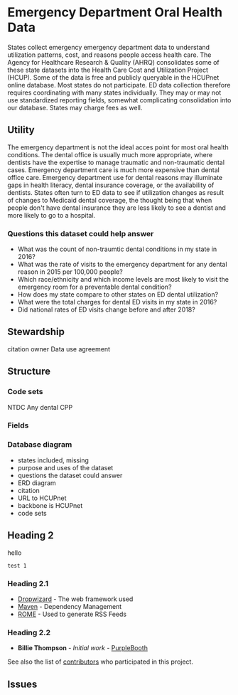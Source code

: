 # Emergency Department Oral Health Data

States collect emergency emergency department data to understand utilization patterns, cost, and reasons people access health care. The Agency for Healthcare Research & Quality (AHRQ) consolidates some of these state datasets into the Health Care Cost and Utilization Project (HCUP). Some of the data is free and publicly queryable in the HCUPnet online database. Most states do not participate. ED data collection therefore requires coordinating with many states individually. They may or may not use standardized reporting fields, somewhat complicating consolidation into our database. States may charge fees as well.

## Utility

The emergency department is not the ideal acces point for most oral health conditions. The dental office is usually much more appropriate, where dentists have the expertise to manage traumatic and non-traumatic dental cases. Emergency department care is much more expensive than dental office care. Emergency department use for dental reasons may illuminate gaps in health literacy, dental insurance coverage, or the availability of dentists. States often turn to ED data to see if utilization changes as result of changes to Medicaid dental coverage, the thought being that when people don't have dental insurance they are less likely to see a dentist and more likely to go to a hospital. 

### Questions this dataset could help answer

* What was the count of non-traumtic dental conditions in my state in 2016?
* What was the rate of visits to the emergency department for any dental reason in 2015 per 100,000 people?
* Which race/ethnicity and which income levels are most likely to visit the emergency room for a preventable dental condition?
* How does my state compare to other states on ED dental utilization?
* What were the total charges for dental ED visits in my state in 2016?
* Did national rates of ED visits change before and after 2018?

## Stewardship
citation
owner
Data use agreement

## Structure

### Code sets
NTDC
Any dental
CPP

### Fields

### Database diagram
* states included, missing
* purpose and uses of the dataset
* questions the dataset could answer
* ERD diagram
* citation
* URL to HCUPnet
* backbone is HCUPnet
* code sets


## Heading 2

hello

```
test 1
```

### Heading 2.1

* [Dropwizard](http://www.dropwizard.io/1.0.2/docs/) - The web framework used
* [Maven](https://maven.apache.org/) - Dependency Management
* [ROME](https://rometools.github.io/rome/) - Used to generate RSS Feeds

### Heading 2.2

* **Billie Thompson** - *Initial work* - [PurpleBooth](https://github.com/PurpleBooth)

See also the list of [contributors](https://github.com/your/project/contributors) who participated in this project.


## Issues
